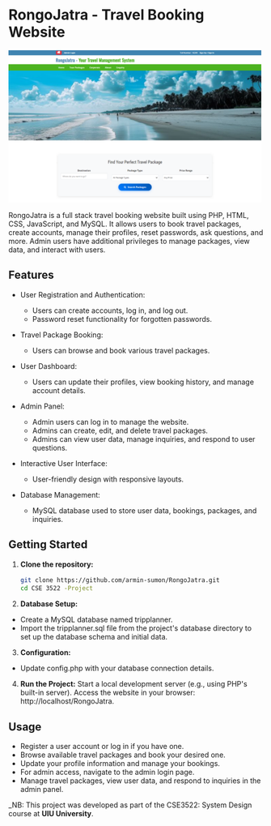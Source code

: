 # RongoJatra - Travel Booking Website

<img src="images/Home_page.png" alt="RongoJatra" width="500" height="300">


RongoJatra is a full stack travel booking website built using PHP, HTML, CSS, JavaScript, and MySQL. It allows users to book travel packages, create accounts, manage their profiles, reset passwords, ask questions, and more. Admin users have additional privileges to manage packages, view data, and interact with users.

## Features

- User Registration and Authentication:
  - Users can create accounts, log in, and log out.
  - Password reset functionality for forgotten passwords.
  
- Travel Package Booking:
  - Users can browse and book various travel packages.
  
- User Dashboard:
  - Users can update their profiles, view booking history, and manage account details.
  
- Admin Panel:
  - Admin users can log in to manage the website.
  - Admins can create, edit, and delete travel packages.
  - Admins can view user data, manage inquiries, and respond to user questions.
  
- Interactive User Interface:
  - User-friendly design with responsive layouts.
  
- Database Management:
  - MySQL database used to store user data, bookings, packages, and inquiries.
  
## Getting Started

1. **Clone the repository:**
   ```bash
   git clone https://github.com/armin-sumon/RongoJatra.git
   cd CSE 3522 -Project

2. **Database Setup:**
- Create a MySQL database named tripplanner.
- Import the tripplanner.sql file from the project's database directory to set up the database schema and initial data.

3. **Configuration:**
- Update config.php with your database connection details.

4. **Run the Project:**
Start a local development server (e.g., using PHP's built-in server).
Access the website in your browser: http://localhost/RongoJatra.

## Usage

- Register a user account or log in if you have one.
- Browse available travel packages and book your desired one.
- Update your profile information and manage your bookings.
- For admin access, navigate to the admin login page.
- Manage travel packages, view user data, and respond to inquiries in the admin panel.



_NB: This project was developed as part of the CSE3522: System Design course at **UIU University**.
